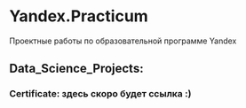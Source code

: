 # Yandex.Practicum
Проектные работы по образовательной программе Yandex
## Data_Science_Projects:
### Certificate: здесь скоро будет ссылка :)
